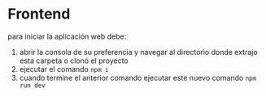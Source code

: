 # Frontend

para iniciar la aplicación web debe:

1. abrir la consola de su preferencia y navegar al directorio donde extrajo esta carpeta o clonó el proyecto
2. ejecutar el comando `npm i`
3. cuando termine el anterior comando ejecutar este nuevo comando `npm run dev`

